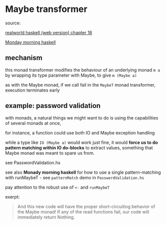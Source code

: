 # Maybe transformer

source:

[realworld haskell (web version) chapter 18](https://en.wikibooks.org/wiki/Haskell/Monad_transformers)

[Monday morning haskell](https://mmhaskell.com/monads/transformers)

## mechanism

this monad transformer modifies the behaviour of an underlying
monad `m a` by wrapping its type parameter with Maybe, to give
`m (Maybe a)`

as with the Maybe monad, if we call fail in the `MaybeT` monad
transformer, execution terminates early

## example: password validation

with monads, a natural things we might want to do is using the capabilities 
of several monads at once,

for instance, a function could use both IO and Maybe exception handling

while a type like `IO (Maybe a)` would work just fine, it would **force
us to do pattern matching within IO do-blocks** to extract values, something
that Maybe monad was meant to spare us from.

see PasswordValidation.hs

see also **Monady morning haskell** for how to use a single pattern-matching
with runMaybeT - see `patternMatch` demo in `PasswordValidation.hs`

pay attention to the robust use of `<-` and `runMaybeT`

exerpt:

> And this new code will have the proper short-circuiting behavior
of the Maybe monad! If any of the read functions fail, our code will
immediately return Nothing.
